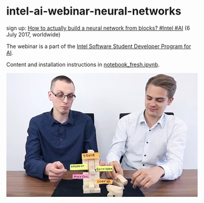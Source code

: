 # intel-ai-webinar-neural-networks

sign up: [How to actually build a neural network from blocks? #Intel #AI](https://www.crowdcast.io/e/neural-network-blocks/register) (6 July 2017, worldwide)

The webinar is a part of the [Intel Software Student Developer Program for AI](https://software.intel.com/en-us/experts/ambassadors).

Content and installation instructions in [notebook_fresh.ipynb](https://github.com/deepsense-io/intel-ai-webinar-neural-networks/blob/master/notebook_fresh.ipynb).

[![](convnet_jenga.jpg)](https://www.crowdcast.io/e/neural-network-blocks/register)
